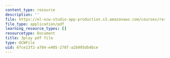 ```yaml
---
content_type: resource
description: ''
file: https://ol-ocw-studio-app-production.s3.amazonaws.com/courses/res-ll-005-mathematics-of-big-data-and-machine-learning-january-iap-2020/6fce13f2a784e405278fa2b995db4bce_zkcj6JrhGy8.pdf
file_type: application/pdf
learning_resource_types: []
resourcetype: Document
title: 3play pdf file
type: OCWFile
uid: 6fce13f2-a784-e405-278f-a2b995db4bce
---
```


